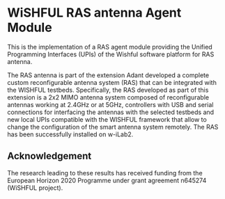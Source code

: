 WiSHFUL RAS antenna Agent Module
============================

This is the implementation of a RAS agent module providing the Unified Programming Interfaces (UPIs) of the Wishful
software platform for RAS antenna.

The RAS antenna is part of the extension Adant developed a complete custom reconfigurable antenna system (RAS) that can
be integrated with the WISHFUL testbeds. Specifically, the RAS developed as part of this extension	is a 2x2 MIMO antenna
system composed	of reconfigurable antennas working at 2.4GHz or at 5GHz, controllers with USB and serial connections for
interfacing the antennas with the selected testbeds and new local UPIs compatible with the WISHFUL framework that allow
to change the configuration of the smart antenna system remotely. The RAS has been successfully installed on w-iLab2.


## Acknowledgement

The research leading to these results has received funding from the European
Horizon 2020 Programme under grant agreement n645274 (WiSHFUL project).
